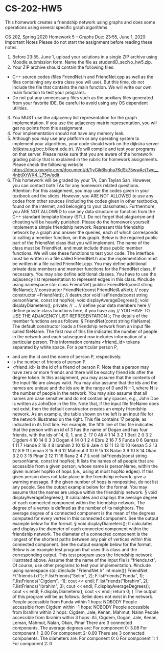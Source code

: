 # CS-202-HW5
This homework creates a friendship network using graphs and does some operations using several specific graph algorithms.

CS 202, Spring 2020
Homework 5 – Graphs
Due: 23:55, June 1, 2020
Important Notes
Please do not start the assignment before reading these notes.
1. Before 23:55, June 1, upload your solutions in a single ZIP archive using Moodle submission form. Name
the file as studentID_secNo_hw5.zip.
2. Your ZIP archive should contain the following files:
- C++ source codes (files FriendNet.h and FriendNet.cpp as well as the files containing any extra
class you will use). But this time, do not include the file that contains the main function. We will
write our own main function to test your programs.
- Do not put any unnecessary files such as the auxiliary files generated from your favorite IDE. Be
careful to avoid using any OS dependent utilities.
3. You MUST use the adjacency list representation for the graph implementation. If you use the
adjacency matrix representation, you will get no points from this assignment.
4. Your implementation should not have any memory leak.
5. Although you may use any platform or any operating system to implement your algorithms, your code
should work on the dijkstra server (dijkstra.ug.bcc.bilkent.edu.tr). We will compile and test your
programs on that server. Please make sure that you are aware of the homework grading policy that is
explained in the rubric for homework assignments. Please check the following website
https://docs.google.com/document/d/1jyGik6lsghu7KdSk75wwAcjTwo__4nbtIXrWK4_L75w/edit.
6. This homework will be graded by your TA, Can Taylan Sarı. However, you can contact both TAs for any
homework related questions.
Attention: For this assignment, you may use the codes given in your textbook and the slides. However,
you ARE NOT ALLOWED to use any codes from other sources (including the codes given in other
textbooks, found on the internet, and belonging to your classmates). Furthermore, you ARE NOT
ALLOWED to use any data structure or function from the C++ standard template library (STL).
Do not forget that plagiarism and cheating will be heavily punished. Please do the homework yourself.
Implement a simple friendship network. Represent this friendship network by a graph and answer the
queries, each of which corresponds to calling a member function, on this graph.
Below is the required public part of the FriendNet class that you will implement. The name of the class
must be FriendNet, and must include these public member functions. We will use these functions to test
your code. The interface must be written in a file called FriendNet.h and the implementation must be
written in a file called FriendNet.cpp. You may define additional private data members and member
functions for the FriendNet class, if necessary. You may also define additional classes.
You have to use the adjacency list representation to represent edges in this class.
#include <string>
using namespace std;
class FriendNet{
public:
FriendNet(const string fileName); // constructor
FriendNet(const FriendNet& aNet); // copy constructor
~FriendNet(); // destructor
void listFriends(const string personName, const int hopNo);
void displayAverageDegrees();
void displayDiameters();
private:
// ...
// define your data members here
// define private class functions here, if you have any
// YOU HAVE TO USE THE ADJACENCY LIST REPRESENTATION
};
The details of the member functions are as follows:
§ FriendNet(const string fileName);
The default constructor loads a friendship network from an input file called fileName. The first row
of this file indicates the number of people in the network and each subsequent row includes information
of a particular person. This information contains <id> <name> <degree> <friend_id> tokens separated
by white space. For a particular person P,
- <id> and <name> are the id and the name of person P, respectively.
- <degree> is the number of friends of person P.
- <friend_id> is the id of a friend of person P. Note that a person may have zero or more friends
and there will be exactly <degree> friend ids after the degree token.
In this assignment, you may assume that the contents of the input file are always valid. You may also
assume that the ids and the names are unique and the ids are in the range of 0 and N – 1, where N is
the number of people in the network. You may also assume that all names are case sensitive and do not
contain any spaces, e.g., John Doe is written as JohnDoe in the file.
Note that, if the input file fileName does not exist, then the default constructor creates an empty
friendship network.
As an example, the table shown on the left is an input file for the network illustrated on the right. This
file contains 17 people, as indicated in its first line. For example, the fifth line of this file indicates that
the person with an id of 3 has the name of Dogan and has four friends, with the ids of 14, 0, 1, and 2.
17
0 Ali 4 1 14 3 2
1 Beril 2 0 3
2 Cigdem 4 10 14 0 3
3 Dogan 4 14 0 1 2
4 Ebru 2 16 7
5 Funda 0
6 Gamze 1 11
7 Hande 2 16 4
8 Ibrahim 2 10 13
9 Jale 4 12 11 13 10
10 Kenan 5 2 13 12 8 9
11 Leman 3 15 9 6
12 Mahmut 3 10 9 15
13 Nalan 3 9 10 8
14 Okan 3 2 0 3
15 Pinar 2 12 11
16 Rana 2 4 7
§ void listFriends(const string personName, const int hopNo);
It lists the names of all people that are accessible from a given person, whose name is personName,
within the given number hopNo of hops (i.e., using at most hopNo edges). If this given person does not
take place in the friendship network, give a warning message. If the given number of hops is nonpositive,
do not list any people. See the output example below for the format. You may assume that the
names are unique within the friendship network.
§ void displayAverageDegrees();
It calculates and displays the average degree of each connected component within the friendship
network. The degree of a vertex is defined as the number of its neighbors. The average degree of a
connected component is the mean of the degrees computed for every vertex in this connected
component. See the output example below for the format.
§ void displayDiameters();
It calculates and displays the diameter of each connected component within the friendship network.
The diameter of a connected component is the longest of the shortest paths between any pair of
vertices within this connected component. See the output example below for the format.
Below is an example test program that uses this class and the corresponding output. This test program uses
the friendship network illustrated above. Assume that the name of the input file is “friends.txt”. Of course,
use other programs to test your implementation.
#include <iostream>
using namespace std;
#include "FriendNet.h"
int main(){
FriendNet F("friends.txt");
F.listFriends("Selim", 2);
F.listFriends("Funda", 1);
F.listFriends("Cigdem", -1);
cout << endl;
F.listFriends("Ibrahim", 2);
F.listFriends("Ibrahim", 3);
cout << endl;
F.displayAverageDegrees();
cout << endl;
F.displayDiameters();
cout << endl;
return 0;
}
The output of this program will be as follows.
Selim does not exist in the network.
People accessible from Funda within 1 hops: NOBODY
People accessible from Cigdem within -1 hops: NOBODY
People accessible from Ibrahim within 2 hops: Cigdem, Jale, Kenan, Mahmut, Nalan
People accessible from Ibrahim within 3 hops: Ali, Cigdem, Dogan, Jale, Kenan,
Leman, Mahmut, Nalan, Okan, Pinar
There are 3 connected components. The average degrees are:
For component 0: 3.08
For component 1: 2.00
For component 2: 0.00
There are 3 connected components. The diameters are:
For component 0: 6
For component 1: 1
For component 2: 0
